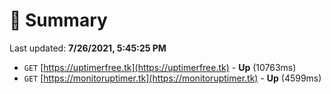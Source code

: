 # 📖 Summary
Last updated: **7/26/2021, 5:45:25 PM**

- `GET` [https://uptimerfree.tk](https://uptimerfree.tk) - **Up** (10763ms)
- `GET` [https://monitoruptimer.tk](https://monitoruptimer.tk) - **Up** (4599ms)
